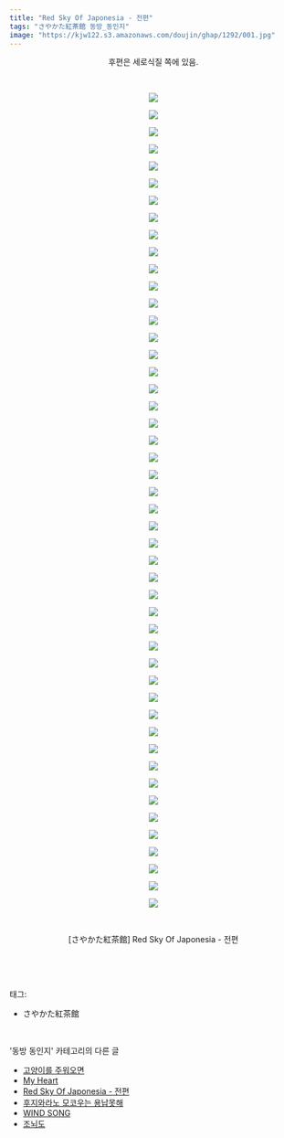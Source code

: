 ```yaml
---
title: "Red Sky Of Japonesia - 전편"
tags: "さやかた紅茶館 동방_동인지"
image: "https://kjw122.s3.amazonaws.com/doujin/ghap/1292/001.jpg"
---
```

<div class="article">
<p style="text-align: center; clear: none; float: none;">후편은 세로식질 쪽에 있음.</p>
<p style="text-align: center; clear: none; float: none;"><br/></p>
<p style="text-align: center; clear: none; float: none;"><img src="{{ site.imgserver5 }}/ghap/1292/001.jpg"/></p>
<p style="text-align: center; clear: none; float: none;"><img src="{{ site.imgserver5 }}/ghap/1292/002.jpg"/></p>
<p style="text-align: center; clear: none; float: none;"><img src="{{ site.imgserver5 }}/ghap/1292/003.jpg"/></p>
<p style="text-align: center; clear: none; float: none;"><img src="{{ site.imgserver5 }}/ghap/1292/004.jpg"/></p>
<p style="text-align: center; clear: none; float: none;"><img src="{{ site.imgserver5 }}/ghap/1292/005.jpg"/></p>
<p style="text-align: center; clear: none; float: none;"><img src="{{ site.imgserver5 }}/ghap/1292/006.jpg"/></p>
<p style="text-align: center; clear: none; float: none;"><img src="{{ site.imgserver5 }}/ghap/1292/007.jpg"/></p>
<p style="text-align: center; clear: none; float: none;"><img src="{{ site.imgserver5 }}/ghap/1292/008.jpg"/></p>
<p style="text-align: center; clear: none; float: none;"><img src="{{ site.imgserver5 }}/ghap/1292/009.jpg"/></p>
<p style="text-align: center; clear: none; float: none;"><img src="{{ site.imgserver5 }}/ghap/1292/010.jpg"/></p>
<p style="text-align: center; clear: none; float: none;"><img src="{{ site.imgserver5 }}/ghap/1292/011.jpg"/></p>
<p style="text-align: center; clear: none; float: none;"><img src="{{ site.imgserver5 }}/ghap/1292/012.jpg"/></p>
<p style="text-align: center; clear: none; float: none;"><img src="{{ site.imgserver5 }}/ghap/1292/013.jpg"/></p>
<p style="text-align: center; clear: none; float: none;"><img src="{{ site.imgserver5 }}/ghap/1292/014.jpg"/></p>
<p style="text-align: center; clear: none; float: none;"><img src="{{ site.imgserver5 }}/ghap/1292/015.jpg"/></p>
<p style="text-align: center; clear: none; float: none;"><img src="{{ site.imgserver5 }}/ghap/1292/016.jpg"/></p>
<p style="text-align: center; clear: none; float: none;"><img src="{{ site.imgserver5 }}/ghap/1292/017.jpg"/></p>
<p style="text-align: center; clear: none; float: none;"><img src="{{ site.imgserver5 }}/ghap/1292/018.jpg"/></p>
<p style="text-align: center; clear: none; float: none;"><img src="{{ site.imgserver5 }}/ghap/1292/019.jpg"/></p>
<p style="text-align: center; clear: none; float: none;"><img src="{{ site.imgserver5 }}/ghap/1292/020.jpg"/></p>
<p style="text-align: center; clear: none; float: none;"><img src="{{ site.imgserver5 }}/ghap/1292/021.jpg"/></p>
<p style="text-align: center; clear: none; float: none;"><img src="{{ site.imgserver5 }}/ghap/1292/022.jpg"/></p>
<p style="text-align: center; clear: none; float: none;"><img src="{{ site.imgserver5 }}/ghap/1292/023.jpg"/></p>
<p style="text-align: center; clear: none; float: none;"><img src="{{ site.imgserver5 }}/ghap/1292/024.jpg"/></p>
<p style="text-align: center; clear: none; float: none;"><img src="{{ site.imgserver5 }}/ghap/1292/025.jpg"/></p>
<p style="text-align: center; clear: none; float: none;"><img src="{{ site.imgserver5 }}/ghap/1292/026.jpg"/></p>
<p style="text-align: center; clear: none; float: none;"><img src="{{ site.imgserver5 }}/ghap/1292/027.jpg"/></p>
<p style="text-align: center; clear: none; float: none;"><img src="{{ site.imgserver5 }}/ghap/1292/028.jpg"/></p>
<p style="text-align: center; clear: none; float: none;"><img src="{{ site.imgserver5 }}/ghap/1292/029.jpg"/></p>
<p style="text-align: center; clear: none; float: none;"><img src="{{ site.imgserver5 }}/ghap/1292/030.jpg"/></p>
<p style="text-align: center; clear: none; float: none;"><img src="{{ site.imgserver5 }}/ghap/1292/031.jpg"/></p>
<p style="text-align: center; clear: none; float: none;"><img src="{{ site.imgserver5 }}/ghap/1292/032.jpg"/></p>
<p style="text-align: center; clear: none; float: none;"><img src="{{ site.imgserver5 }}/ghap/1292/033.jpg"/></p>
<p style="text-align: center; clear: none; float: none;"><img src="{{ site.imgserver5 }}/ghap/1292/034.jpg"/></p>
<p style="text-align: center; clear: none; float: none;"><img src="{{ site.imgserver5 }}/ghap/1292/035.jpg"/></p>
<p style="text-align: center; clear: none; float: none;"><img src="{{ site.imgserver5 }}/ghap/1292/036.jpg"/></p>
<p style="text-align: center; clear: none; float: none;"><img src="{{ site.imgserver5 }}/ghap/1292/037.jpg"/></p>
<p style="text-align: center; clear: none; float: none;"><img src="{{ site.imgserver5 }}/ghap/1292/038.jpg"/></p>
<p style="text-align: center; clear: none; float: none;"><img src="{{ site.imgserver5 }}/ghap/1292/039.jpg"/></p>
<p style="text-align: center; clear: none; float: none;"><img src="{{ site.imgserver5 }}/ghap/1292/040.jpg"/></p>
<p style="text-align: center; clear: none; float: none;"><img src="{{ site.imgserver5 }}/ghap/1292/041.jpg"/></p>
<p style="text-align: center; clear: none; float: none;"><img src="{{ site.imgserver5 }}/ghap/1292/042.jpg"/></p>
<p style="text-align: center; clear: none; float: none;"><img src="{{ site.imgserver5 }}/ghap/1292/043.jpg"/></p>
<p style="text-align: center; clear: none; float: none;"><img src="{{ site.imgserver5 }}/ghap/1292/044.jpg"/></p>
<p style="text-align: center; clear: none; float: none;"><img src="{{ site.imgserver5 }}/ghap/1292/045.jpg"/></p>
<p style="text-align: center; clear: none; float: none;"><img src="{{ site.imgserver5 }}/ghap/1292/046.jpg"/></p>
<p style="text-align: center; clear: none; float: none;"><img src="{{ site.imgserver5 }}/ghap/1292/047.jpg"/></p>
<p style="text-align: center; clear: none; float: none;"><img src="{{ site.imgserver5 }}/ghap/1292/048.jpg"/></p>
<p style="text-align: center; clear: none; float: none;"><br/></p>
<p style="text-align: center; clear: none; float: none;">[さやかた紅茶館] Red Sky Of Japonesia - 전편</p>
<p><br/></p>
</div><br/>
<div class="tagTrail">
<p>태그: </p>
<ul>
<li>さやかた紅茶館</li>
</ul>
</div><br/>
<div class="another">
<p>'동방 동인지' 카테고리의 다른 글</p>
<ul>
<li><a href="/ghap_1296">고양이를 주워오면</a></li>
<li><a href="/ghap_1294">My Heart</a></li>
<li><a href="/ghap_1292">Red Sky Of Japonesia - 전편</a></li>
<li><a href="/ghap_1290">후지와라노 모코우는 용납못해</a></li>
<li><a href="/ghap_1289">WIND SONG</a></li>
<li><a href="/ghap_1288">조뇌도</a></li>
</ul>
</div><br/>
<div class="cb_module cb_fluid">
<div class="cb_wrt cb_profile">
</div><!-- commentList close -->
</div><br/>
